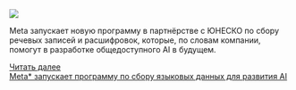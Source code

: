 <!--2025-02-07 13:44:38-->
<div class="yb">
  <div class="rss smaller1 habr"><img src="https://habrastorage.org/getpro/habr/upload_files/4fa/fa7/3ee/4fafa73ee10cab520cfda1584d8185fd.jpg" /><p>Meta запускает новую программу в партнёрстве с ЮНЕСКО по сбору речевых записей и расшифровок, которые, по словам компании, помогут в разработке общедоступного AI в будущем.</p><p></p> <a href="https://habr.com/ru/articles/880474/#habracut">Читать далее</a> <br><a class="light" href="https://habr.com/ru/companies/bothub/news/880474/?utm_source=habrahabr&utm_medium=rss&utm_campaign=880474">Meta* запускает программу по сбору языковых данных для развития AI</a></div>
</div>
